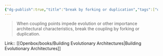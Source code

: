 ```yaml
---
{"dg-publish":true,"title":"break by forking or duplication","tags":["quotes"],"date":"2022-12-06T17:55:46+03:00","modified_at":"2024-09-11T10:13:12+03:00","aliases":"break by forking or duplication","dg-path":"/quotes/202212061755.md","permalink":"/quotes/202212061755/","dgPassFrontmatter":true}
---
```



> When coupling points impede evolution or other importance architectural characteristics, break the coupling by forking or duplication.

Link:: [[Openbox/books/Building Evolutionary Architectures\|Building Evolutionary Architectures]]
